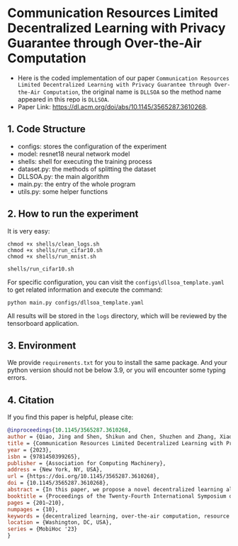 # Communication Resources Limited Decentralized Learning with Privacy Guarantee through Over-the-Air Computation
- Here is the coded implementation of our paper `Communication Resources Limited Decentralized Learning with Privacy Guarantee through Over-the-Air Computation`, the original name is `DLLSOA` so the method name appeared in this repo is `DLLSOA`.
- Paper Link: https://dl.acm.org/doi/abs/10.1145/3565287.3610268.

## 1. Code Structure

- configs: stores the configuration of the experiment
- model: resnet18 neural network model
- shells: shell for executing the training process
- dataset.py: the methods of splitting the dataset
- DLLSOA.py: the main algorithm
- main.py: the entry of the whole program
- utils.py: some helper functions

## 2. How to run the experiment

It is very easy:

```shell
chmod +x shells/clean_logs.sh
chmod +x shells/run_cifar10.sh
chmod +x shells/run_mnist.sh

shells/run_cifar10.sh
```

For specific configuration, you can visit the `configs\dllsoa_template.yaml` to get related information and execute the command:

```shell
python main.py configs/dllsoa_template.yaml
```

All results will be stored in the `logs` directory, which will be reviewed by the tensorboard application.

## 3. Environment

We provide `requirements.txt` for you to install the same package. And your python version should not be below 3.9, or you will encounter some typing errors.

## 4. Citation
If you find this paper is helpful, please cite:
```bibtex
@inproceedings{10.1145/3565287.3610268,
author = {Qiao, Jing and Shen, Shikun and Chen, Shuzhen and Zhang, Xiao and Lan, Tian and Cheng, Xiuzhen and Yu, Dongxiao},
title = {Communication Resources Limited Decentralized Learning with Privacy Guarantee through Over-the-Air Computation},
year = {2023},
isbn = {9781450399265},
publisher = {Association for Computing Machinery},
address = {New York, NY, USA},
url = {https://doi.org/10.1145/3565287.3610268},
doi = {10.1145/3565287.3610268},
abstract = {In this paper, we propose a novel decentralized learning algorithm, namely DLLR-OA, for resource-constrained over-the-air computation with formal privacy guarantee. Theoretically, we characterize how the limited resources induced model-components selection error and compound communication errors jointly impact decentralized learning, making the iterates of DLLR-OA converge to a contraction region centered around a scaled version of the errors. In particular, the convergence rate of the DLLR-OA algorithm in the error-free case [EQUATION] achieves the state-of-the-arts. Besides, we formulate a power control problem and decouple it into two sub-problems of transmitter and receiver to accelerate the convergence of the DLLR-OA algorithm. Furthermore, we provide quantitative privacy guarantee for the proposed over-the-air computation approach. Interestingly, we show that network noise can indeed enhance privacy of aggregated updates while over-the-air computation can further protect individual updates. Finally, the extensive experiments demonstrate that DLLR-OA performs well in the communication resources constrained setting. In particular, numerical results on CIFAR-10 dataset shows nearly 30\% communication cost reduction over state-of-the-art baselines with comparable learning accuracy even in resource constrained settings.},
booktitle = {Proceedings of the Twenty-Fourth International Symposium on Theory, Algorithmic Foundations, and Protocol Design for Mobile Networks and Mobile Computing},
pages = {201–210},
numpages = {10},
keywords = {decentralized learning, over-the-air computation, resource allocation, privacy-preserving},
location = {Washington, DC, USA},
series = {MobiHoc '23}
}
```
